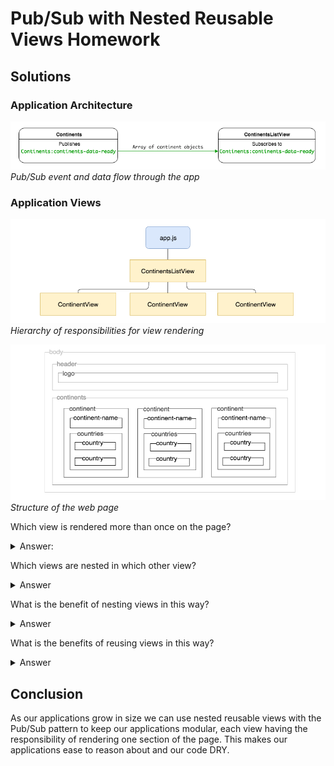 # Pub/Sub with Nested Reusable Views Homework

## Solutions

### Application Architecture

![Event and data flow](images/continents_of_the_world_data_flow_diagram.png)
*Pub/Sub event and data flow through the app*

### Application Views

![Rendering Responsibilities](images/continents_of_the_world_view_render_responsibilties.png)
*Hierarchy of responsibilities for view rendering*

![Structure of the web page](images/continents_of_the_world_page_structure.png)
*Structure of the web page*

Which view is rendered more than once on the page?
<details>
<summary>Answer:</summary>

`ContinentView` - One `ContinentView` is rendered for each continent.

</details>


Which views are nested in which other view?
<details>
<summary>Answer</summary>

- The `ContinentView`s are nested in `ContinentsListView`.

</details>

What is the benefit of nesting views in this way?
<details>
<summary>Answer</summary>

By nesting views we can maintain modularity in our front-end code, where each view is responsible for rendering one section of the page. The tree-like structure that it produces is easy to reason about.

</details>

What is the benefits of reusing views in this way?
<details>
<summary>Answer</summary>

By creating generic views that can be populated for each item keeps the code DRY and maintainable.

</details>

## Conclusion

As our applications grow in size we can use nested reusable views with the Pub/Sub pattern to keep our applications modular, each view having the responsibility of rendering one section of the page. This makes our applications ease to reason about and our code DRY.
